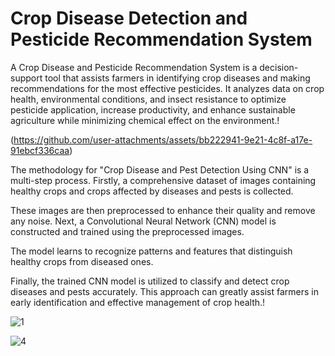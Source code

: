 # Crop Disease Detection and Pesticide Recommendation System 
A Crop Disease and Pesticide Recommendation System is a decision-support tool that assists farmers in identifying crop diseases and making recommendations for the most effective pesticides. It analyzes data on crop health, environmental conditions, and insect resistance to optimize pesticide application, increase productivity, and enhance sustainable agriculture while minimizing chemical effect on the environment.!

(https://github.com/user-attachments/assets/bb222941-9e21-4c8f-a17e-91ebcf336caa)

The methodology for "Crop Disease and Pest Detection Using CNN" is a multi-step process. Firstly, a comprehensive dataset of images containing healthy crops and crops affected by diseases and pests is collected. 

These images are then preprocessed to enhance their quality and remove any noise. Next, a Convolutional Neural Network (CNN) model is constructed and trained using the preprocessed images. 

The model learns to recognize patterns and features that distinguish healthy crops from diseased ones. 

Finally, the trained CNN model is utilized to classify and detect crop diseases and pests accurately. This approach can greatly assist farmers in early identification and effective management of crop health.!


![1](https://github.com/user-attachments/assets/6b83be46-a9d1-4ee7-8921-698117cda1ed)

![4](https://github.com/user-attachments/assets/b3d5c95d-d852-4664-b0de-613c7933f15c)







